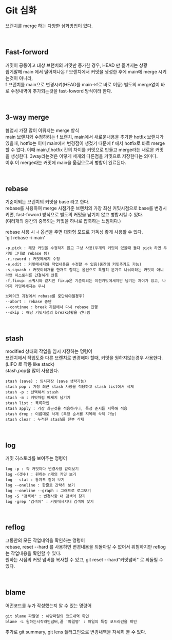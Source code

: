 # Git 심화
브랜치를 merge 하는 다양한 심화방법이 있다.  

<br>

## Fast-forword
커밋이 공통이고 대상 브랜치의 커밋만 증가한 경우, HEAD 만 옮겨지는 상황  
쉽게말해 main 에서 떨어져나온 f 브랜치에서 커밋을 생성한 후에 main에 merge 시키는것이 아니라,  
f 브랜치를 main으로 변경시켜(HEAD를 main->f로 바로 이동) 별도의 merge없이 바로 수정내역이 추가되는것을 fast-foword 방식이라 한다.  

<br>

## 3-way merge
협업시 가장 많이 이뤄지는 merge 방식  
main 브랜치와 수정하려는 f 브랜치, main에서 새로운내용을 추가한 hotfix 브랜치가 있을때, hotfix는 이미 main에서 변경점이 생겼기 때문에 f 에서 hotfix로 바로 merge 할 수 없다. 이때 main,f,hotfix 간의 차이를 커밋으로 만들고 merge라는 새로운 커밋을 생성한다. 3way라는것은 이렇게 세개의 다른점을 커밋으로 저장한다는 의미다.  
이후 이 merge라는 커밋에 main을 옮김으로써 병합이 완료된다.  

<br>


## rebase
기준이되는 브랜치의 커밋을 base 라고 한다.  
rebase를 사용하여 merge 시점기준 브랜치의 가장 최신 커밋시점으로 base를 변경시키면, fast-foword 방식으로 별도의 커밋을 남기지 않고 병합시킬 수 있다.  
(여러개의 중간의 중복되는 커밋을 하나로 압축하는 느낌이다.)  

rebase 사용 시 -i 옵션을 주면 대화형 모드로 가독성 좋게 사용할 수 있다.  
'git rebase -i main'  

```
-p,pick : 해당 커밋을 수정하지 않고 그냥 사용(두개의 커밋이 있을때 둘다 pick 하면 두 커밋 그대로 rebase 됨)
-r,reword : 커밋메세지 수정
-e,edit : 커밋메세지와 작업내용을 수정할 수 있음(중간에 커밋추가도 가능)
-s,squash : 커밋여러개를 한개로 합치는 옵션으로 특별히 분기로 나눠야하는 커밋이 아니라면 히스토리를 간결하게 만듬
-f,fixup: 스쿼시와 같지만 fixup은 기준이되는 이전커밋메세지만 남기는 차이가 있고, 나머지 커밋메세지는 무시

브레이크 과정에서 rebase를 중단해야될경우?
--abort : rebase 중단
--continue : break 지점에서 다시 rebase 진행
--skip : 해당 커밋지점의 break상황을 건너뜀
```

<br>


## stash
modified 상태의 작업을 임시 저장하는 명령어  
브랜치에서 작업도중 다른 브랜치로 변경해야 할때, 커밋을 원하지않는경우 사용한다. (LIFO 로 작동 like stack)  
stash,pop을 많이 사용한다.  

```
stash (save) : 임시저장 (save 생략가능)
stash pop : 가장 최근 stash 사항을 적용하고 stash list에서 삭제
stash -p : 선택해서 stash
stash -m : 커밋처럼 메세지 남기기
stash list : 목록확인
stash apply : 가장 최근것을 적용하거나, 특성 순서를 지목해 적용
stash drop : 이름대로 삭제 (특정 순서를 지목해 삭제 가능)
stash clear : 누적된 stash를 전부 삭제
```

<br>

## log
커밋 히스토리를 보여주는 명령어  
```
log -p : 각 커밋마다 변경사항 같이보기
log -(갯수) : 원하는 n개의 커밋 보기
log --stat : 통계도 같이 보기
log --oneline : 한줄로 간략히 보기
log --oneline --graph : 그래프로 로그보기
log -S "검색어" : 변경사항 내 검색어 찾기
log -grep "검색어" : 커밋메세지내 검색어 찾기
```

<br>

## reflog
그동안의 모든 작업내역을 확인하는 명령어  
rebase, reset --hard 를 사용하면 변경내용을 되돌아갈 수 없어서 위험하지만 reflog는 작업내용을 확인할 수 있다.  
원하는 시점의 커밋 넘버를 복사할 수 있고, git reset --hard"커밋넘버" 로 되돌릴 수 있다.  

<br>

## blame
어떤코드를 누가 작성했는지 알 수 있는 명령어  
```
git blame 파일명 : 해당파일의 코드내역 확인
blame -L 원하는시작라인넘버,끝 '파일명' : 파일의 특정 코드라인을 확인
```

추가로 git summary, git lens 플러그인으로 변경내역을 자세히 볼 수 있다.  
<br>

